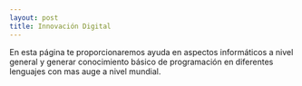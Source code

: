 ```yaml
---
layout: post
title: Innovación Digital
---
```


En esta página te proporcionaremos ayuda en aspectos informáticos a nivel general y generar conocimiento básico de programación en diferentes lenguajes con mas auge a nivel mundial.

